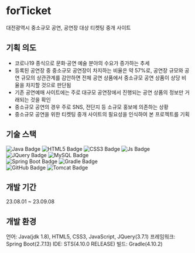 # forTicket
대전광역시 중소규모 공연, 공연장 대상 티켓팅 중개 사이트

## 기획 의도
 - 코로나19 종식으로 문화·공연 예술 분야의 수요가 증가하는 추세
 - 등록된 공연장 중 중소규모 공연장이 차지하는 비율은 약 57%로, 공연장 규모와 공연 규모의 상관관계를 감안하면 전체 공연 상품에서 중소규모 공연 상품이 상당 비율을 차지할 것으로 판단됨
 - 기존 공연예매 사이트에는 주로 대규모 공연장에서 진행되는 공연 상품의 정보만 거래되는 것을 확인
 - 중소규모 공연의 경우 주로 SNS, 전단지 등 소규모 홍보에 의존하는 상황
 - 중소규모 공연을 위한 티켓팅 중개 사이트의 필요성을 인식하여 본 프로젝트를 기획

## 기술 스택
![Java Badge](https://img.shields.io/badge/Java-007396?style=flat-square&logo=java&logoColor=white)
![HTML5 Badge](https://img.shields.io/badge/HTML5-E34F26?style=flat-square&logo=HTML5&logoColor=white)
![CSS3 Badge](https://img.shields.io/badge/CSS3-1572B6?style=flat-square&logo=CSS3&logoColor=white)
![Js Badge](https://img.shields.io/badge/JavaScript-F7DF1E?style=flat-square&logo=javascript&logoColor=black)
![JQuery Badge](https://img.shields.io/badge/JQuery-%230769AD?style=flat-square&logo=jquery&logoColor=white)
![MySQL Badge](https://img.shields.io/badge/MySQL-4479A1?style=flat-square&logo=mysql&logoColor=white)
<br>
![Spring Boot Badge](https://img.shields.io/badge/Spring_Boot-6DB33F?style=flat-square&logo=SpringBoot&logoColor=white)
![Gradle Badge](https://img.shields.io/badge/Gradle-%2302303A?style=flat-square&logo=gradle&logoColor=white)
<br>
![GitHub Badge](https://img.shields.io/badge/GitHub-%23181717?style=flat-square&logo=github&logoColor=white)
![Tomcat Badge](https://img.shields.io/badge/Apache_Tomcat-%23F8DC75?style=flat-square&logo=apachetomcat&logoColor=white)

## 개발 기간
23.08.01 ~ 23.09.08

## 개발 환경
언어: Java(jdk 1.8), HTML5, CSS3, JavaScript, JQuery(3.7.1)
프레임워크: Spring Boot(2.7.13)
IDE: STS(4.10.0 RELEASE)
빌드: Gradle(4.10.2)
